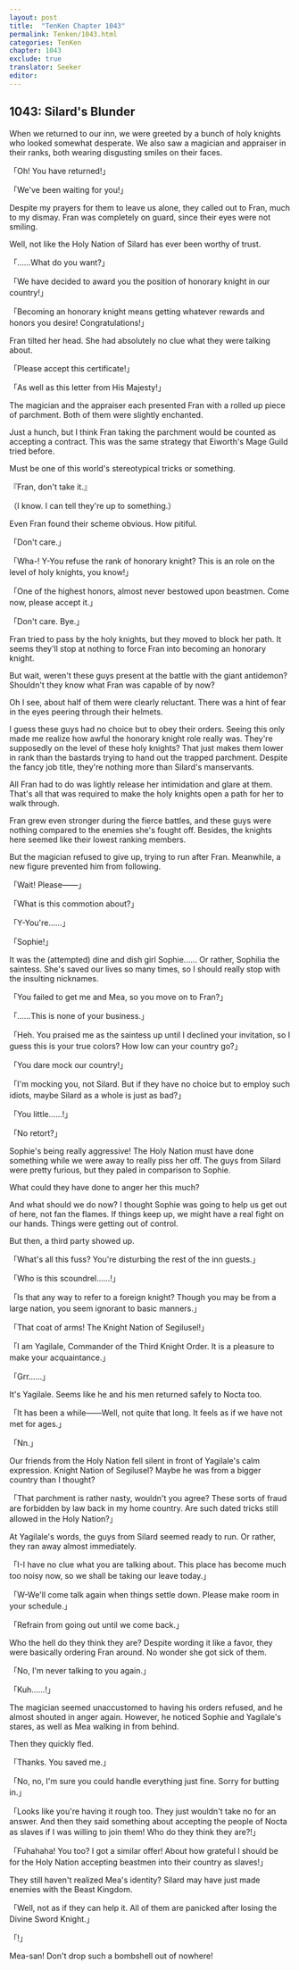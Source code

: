 ```yaml
---
layout: post
title:  "TenKen Chapter 1043"
permalink: Tenken/1043.html
categories: TenKen
chapter: 1043
exclude: true
translator: Seeker
editor: 
---
```

<h2>1043: Silard's Blunder</h2>

When we returned to our inn, we were greeted by a bunch of holy knights who looked somewhat desperate. We also saw a magician and appraiser in their ranks, both wearing disgusting smiles on their faces.

「Oh! You have returned!」

「We've been waiting for you!」

Despite my prayers for them to leave us alone, they called out to Fran, much to my dismay. Fran was completely on guard, since their eyes were not smiling.

Well, not like the Holy Nation of Silard has ever been worthy of trust.

「……What do you want?」

「We have decided to award you the position of honorary knight in our country!」

「Becoming an honorary knight means getting whatever rewards and honors you desire! Congratulations!」

Fran tilted her head. She had absolutely no clue what they were talking about.

「Please accept this certificate!」

「As well as this letter from His Majesty!」

The magician and the appraiser each presented Fran with a rolled up piece of parchment. Both of them were slightly enchanted.

Just a hunch, but I think Fran taking the parchment would be counted as accepting a contract. This was the same strategy that Eiworth's Mage Guild tried before.

Must be one of this world's stereotypical tricks or something.

『Fran, don't take it.』

（I know. I can tell they're up to something.）

Even Fran found their scheme obvious. How pitiful.

「Don't care.」

「Wha-! Y-You refuse the rank of honorary knight? This is an role on the level of holy knights, you know!」

「One of the highest honors, almost never bestowed upon beastmen. Come now, please accept it.」

「Don't care. Bye.」

Fran tried to pass by the holy knights, but they moved to block her path. It seems they'll stop at nothing to force Fran into becoming an honorary knight.

But wait, weren't these guys present at the battle with the giant antidemon? Shouldn't they know what Fran was capable of by now?

Oh I see, about half of them were clearly reluctant. There was a hint of fear in the eyes peering through their helmets.

I guess these guys had no choice but to obey their orders. Seeing this only made me realize how awful the honorary knight role really was. They're supposedly on the level of these holy knights? That just makes them lower in rank than the bastards trying to hand out the trapped parchment. Despite the fancy job title, they're nothing more than Silard's manservants.

All Fran had to do was lightly release her intimidation and glare at them. That's all that was required to make the holy knights open a path for her to walk through.

Fran grew even stronger during the fierce battles, and these guys were nothing compared to the enemies she's fought off. Besides, the knights here seemed like their lowest ranking members.

But the magician refused to give up, trying to run after Fran. Meanwhile, a new figure prevented him from following.

「Wait! Please――」

「What is this commotion about?」

「Y-You're……」

「Sophie!」

It was the (attempted) dine and dish girl Sophie…… Or rather, Sophilia the saintess. She's saved our lives so many times, so I should really stop with the insulting nicknames.

「You failed to get me and Mea, so you move on to Fran?」

「……This is none of your business.」

「Heh. You praised me as the saintess up until I declined your invitation, so I guess this is your true colors? How low can your country go?」

「You dare mock our country!」

「I'm mocking you, not Silard. But if they have no choice but to employ such idiots, maybe Silard as a whole is just as bad?」

「You little……!」

「No retort?」

Sophie's being really aggressive! The Holy Nation must have done something while we were away to really piss her off. The guys from Silard were pretty furious, but they paled in comparison to Sophie.

What could they have done to anger her this much?

And what should we do now? I thought Sophie was going to help us get out of here, not fan the flames. If things keep up, we might have a real fight on our hands. Things were getting out of control.

But then, a third party showed up.

「What's all this fuss? You're disturbing the rest of the inn guests.」

「Who is this scoundrel……!」

「Is that any way to refer to a foreign knight? Though you may be from a large nation, you seem ignorant to basic manners.」

「That coat of arms! The Knight Nation of Segilusel!」

「I am Yagilale, Commander of the Third Knight Order. It is a pleasure to make your acquaintance.」

「Grr……」

It's Yagilale. Seems like he and his men returned safely to Nocta too.

「It has been a while――Well, not quite that long. It feels as if we have not met for ages.」

「Nn.」

Our friends from the Holy Nation fell silent in front of Yagilale's calm expression. Knight Nation of Segilusel? Maybe he was from a bigger country than I thought?

「That parchment is rather nasty, wouldn't you agree? These sorts of fraud are forbidden by law back in my home country. Are such dated tricks still allowed in the Holy Nation?」

At Yagilale's words, the guys from Silard seemed ready to run. Or rather, they ran away almost immediately.

「I-I have no clue what you are talking about. This place has become much too noisy now, so we shall be taking our leave today.」

「W-We'll come talk again when things settle down. Please make room in your schedule.」

「Refrain from going out until we come back.」

Who the hell do they think they are? Despite wording it like a favor, they were basically ordering Fran around. No wonder she got sick of them.

「No, I'm never talking to you again.」

「Kuh……!」

The magician seemed unaccustomed to having his orders refused, and he almost shouted in anger again. However, he noticed Sophie and Yagilale's stares, as well as Mea walking in from behind.

Then they quickly fled.

「Thanks. You saved me.」

「No, no, I'm sure you could handle everything just fine. Sorry for butting in.」

「Looks like you're having it rough too. They just wouldn't take no for an answer. And then they said something about accepting the people of Nocta as slaves if I was willing to join them! Who do they think they are?!」

「Fuhahaha! You too? I got a similar offer! About how grateful I should be for the Holy Nation accepting beastmen into their country as slaves!」

They still haven't realized Mea's identity? Silard may have just made enemies with the Beast Kingdom.

「Well, not as if they can help it. All of them are panicked after losing the Divine Sword Knight.」

「!」

Mea-san! Don't drop such a bombshell out of nowhere!



